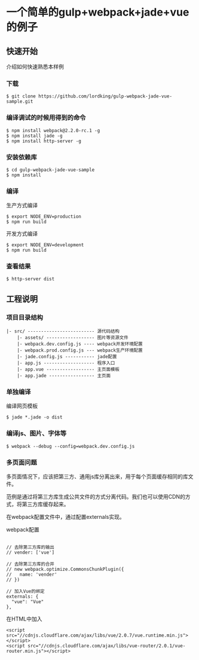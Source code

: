 # 一个简单的gulp+webpack+jade+vue的例子

## 快速开始

介绍如何快速熟悉本样例

### 下载
```
$ git clone https://github.com/lordking/gulp-webpack-jade-vue-sample.git
```

### 编译调试的时候用得到的命令
```
$ npm install webpack@2.2.0-rc.1 -g
$ npm install jade -g
$ npm install http-server -g
```

### 安装依赖库
```
$ cd gulp-webpack-jade-vue-sample
$ npm install
```

### 编译

生产方式编译
```
$ export NODE_ENV=production
$ npm run build
```

开发方式编译
```
$ export NODE_ENV=development
$ npm run build
```

### 查看结果
```
$ http-server dist
```

## 工程说明

### 项目目录结构
```
|- src/ ------------------------- 源代码结构
    |- assets/ ------------------ 图片等资源文件
    |- webpack.dev.config.js ---- webpack开发环境配置
    |- webpack.prod.config.js --- webpack生产环境配置
    |- jade.config.js ----------- jade配置
    |- app.js ------------------- 程序入口
    |- app.vue ------------------ 主页面模板
    |- app.jade ----------------- 主页面
```


### 单独编译

编译网页模板
```
$ jade *.jade -o dist
```


### 编译js、图片、字体等
```
$ webpack --debug --config=webpack.dev.config.js
```

### 多页面问题

多页面情况下，应该把第三方、通用js库分离出来，用于每个页面缓存相同的库文件。

范例是通过将第三方库生成公共文件的方式分离代码。我们也可以使用CDN的方式，将第三方库缓存起来。

在webpack配置文件中，通过配置externals实现。

webpack配置
```

// 去除第三方库的输出
// vender: ['vue']

// 去除第三方库的合并
// new webpack.optimize.CommonsChunkPlugin({
//   name: 'vender'
// })

// 加入Vue的绑定
externals: {
  "vue": "Vue"
},
```

在HTML中加入
```
<script src="//cdnjs.cloudflare.com/ajax/libs/vue/2.0.7/vue.runtime.min.js"></script>
<script src="//cdnjs.cloudflare.com/ajax/libs/vue-router/2.0.1/vue-router.min.js"></script>
```
